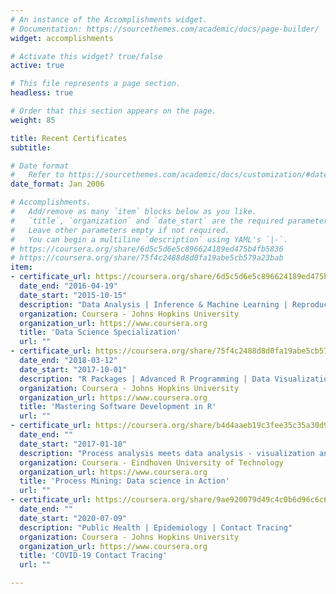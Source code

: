 ```yaml
---
# An instance of the Accomplishments widget.
# Documentation: https://sourcethemes.com/academic/docs/page-builder/
widget: accomplishments

# Activate this widget? true/false
active: true

# This file represents a page section.
headless: true

# Order that this section appears on the page.
weight: 85

title: Recent Certificates
subtitle:

# Date format
#   Refer to https://sourcethemes.com/academic/docs/customization/#date-format
date_format: Jan 2006

# Accomplishments.
#   Add/remove as many `item` blocks below as you like.
#   `title`, `organization` and `date_start` are the required parameters.
#   Leave other parameters empty if not required.
#   You can begin a multiline `description` using YAML's `|-`.
# https://coursera.org/share/6d5c5d6e5c896624189ed475b4fb5836
# https://coursera.org/share/75f4c2488d8d0fa19abe5cb579a23bab
item:
- certificate_url: https://coursera.org/share/6d5c5d6e5c896624189ed475b4fb5836
  date_end: "2016-04-19"
  date_start: "2015-10-15"
  description: "Data Analysis | Inference & Machine Learning | Reproducible Research"
  organization: Coursera - Johns Hopkins University
  organization_url: https://www.coursera.org
  title: 'Data Science Specialization'
  url: ""
- certificate_url: https://coursera.org/share/75f4c2488d8d0fa19abe5cb579a23bab
  date_end: "2018-03-12"
  date_start: "2017-10-01"
  description: "R Packages | Advanced R Programming | Data Visualization Tools"
  organization: Coursera - Johns Hopkins University
  organization_url: https://www.coursera.org
  title: 'Mastering Software Development in R'
  url: ""
- certificate_url: https://coursera.org/share/b4d4aaeb19c3fee35c35a30d9d176f5a
  date_end: ""
  date_start: "2017-01-10"
  description: "Process analysis meets data analysis - visualization and modeling for process improvement"
  organization: Coursera - Eindhoven University of Technology
  organization_url: https://www.coursera.org
  title: 'Process Mining: Data science in Action'
  url: ""
- certificate_url: https://coursera.org/share/9ae920079d49c4c0b6d96c6c6f707a20
  date_end: ""
  date_start: "2020-07-09"
  description: "Public Health | Epidemiology | Contact Tracing"
  organization: Coursera - Johns Hopkins University
  organization_url: https://www.coursera.org
  title: 'COVID-19 Contact Tracing'
  url: ""

---
```

